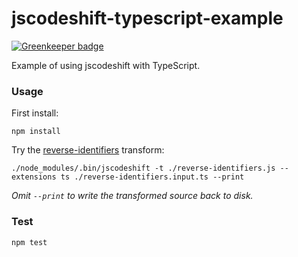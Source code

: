 # jscodeshift-typescript-example

[![Greenkeeper badge](https://badges.greenkeeper.io/elliottsj/jscodeshift-typescript-example.svg)](https://greenkeeper.io/)

Example of using jscodeshift with TypeScript.

### Usage
First install:
```shell
npm install
```

Try the [reverse-identifiers](reverse-identifiers.js) transform:
```shell
./node_modules/.bin/jscodeshift -t ./reverse-identifiers.js --extensions ts ./reverse-identifiers.input.ts --print
```

_Omit `--print` to write the transformed source back to disk._

### Test
```shell
npm test
```
